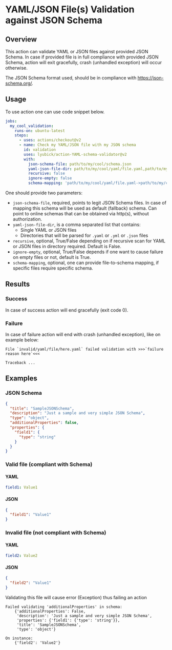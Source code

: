 # YAML/JSON File(s) Validation against JSON Schema

## Overview
This action can validate YAML or JSON files against provided JSON Schema. In case if provided file is in full compliance
with provided JSON Schema, action will exit gracefully, crash (unhandled exception) will occur otherwise.

The JSON Schema format used, should be in compliance with https://json-schema.org/. 

## Usage
To use action one can use code snippet below.
```yaml
jobs:
  my_cool_validation:
    runs-on: ubuntu-latest
    steps:
      - uses: actions/checkout@v2
      - name: Check my YAML/JSON file with my JSON schema
        id: validation
        uses: lyubick/action-YAML-schema-validator@v2
        with:
          json-schema-file: path/to/my/cool/schema.json
          yaml-json-file-dir: path/to/my/cool/yaml/file.yaml,path/to/my/cool/yaml/another/file.yaml
          recursive: false
          ignore-empty: false
          schema-mapping: 'path/to/my/cool/yaml/file.yaml->path/to/my/cool/schema.json,path/to/my/cool/yaml/another/file.yaml->https://path/to/schema'
```
One should provide two parameters:
- `json-schema-file`, required, points to legit JSON Schema files. In case of mapping this schema will be used as default (fallback) schema. Can point to online schemas that can be obtained via http(s), without authorization.
- `yaml-json-file-dir`, is a comma separated list that contains:
  - Single YAML or JSON files
  - Directories that will be parsed for `.yaml` or `.yml` or `.json` files
- `recursive`, optional, True/False depending on if recursive scan for YAML or JSON files in directory required. Default is False.
- `ignore-empty`, optional, True/False depends if one want to cause failure on empty files or not, default is True.
- `schema-mapping`, optional, one can provide file-to-schema mapping, if specific files require specific schema.

## Results
### Success
In case of success action will end gracefully (exit code 0).

### Failure
In case of failure action will end with crash (unhandled exception), like on example below:
```text
File `invalid/yaml/file/here.yaml` failed validation with >>>`failure reason here`<<<

Traceback ...
```

## Examples
### JSON Schema
```json
{
  "title": "SampleJSONSchema",
  "description": "Just a sample and very simple JSON Schema",
  "type": "object",
  "additionalProperties": false,
  "properties": {
    "field1": {
      "type": "string"
    }
  }
}
```

### Valid file (compliant with Schema)
#### YAML
```yaml
field1: Value1
```
#### JSON
```json
{
  "field1": "Value1"
}
```

### Invalid file (not compliant with Schema)
#### YAML
```yaml
field2: Value2
```

#### JSON
```json
{
  "field2": "Value1"
}
```

Validating this file will cause error (Exception) thus failing an action
```text
Failed validating 'additionalProperties' in schema:
    {'additionalProperties': False,
     'description': 'Just a sample and very simple JSON Schema',
     'properties': {'field1': {'type': 'string'}},
     'title': 'SampleJSONSchema',
     'type': 'object'}

On instance:
    {'field2': 'Value2'}
```
